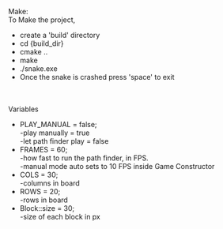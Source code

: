 <html>
    <body>
        <p>
            <bold>Make:</bold>
            <br>
            To Make the project,
            <ul>
                <li>
                    create a 'build' directory
                </li>
                <li>
                    cd {build_dir}
                </li>
                <li>
                    cmake ..
                </li>
                <li>
                    make
                </li>
                <li>
                    ./snake.exe
                </li>
                <li>
                    Once the snake is crashed press 'space' to exit
                </li>
            </ul>
            <br>
            <br>
            <bold>Variables</bold>
            <ul>
                <li>
                    PLAY_MANUAL = false; <br> -play manually = true <br> -let path finder play = false
                </li>
                <li>
                    FRAMES = 60; <br> -how fast to run the path finder, in FPS. <br> -manual mode auto sets to 10 FPS inside Game Constructor
                </li>
                <li>
                    COLS = 30; <br> -columns in board
                </li>
                <li>
                    ROWS = 20; <br> -rows in board
                </li>
                <li>
                    Block::size = 30; <br> -size of each block in px
                </li>
            </ul>
        </p>
    </body>
</html>